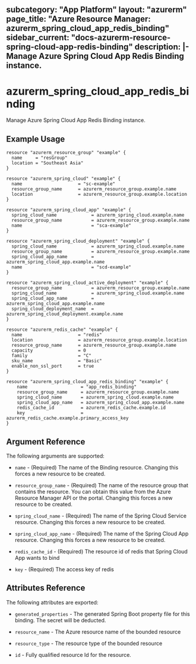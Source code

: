 subcategory: "App Platform"
layout: "azurerm"
page_title: "Azure Resource Manager: azurerm_spring_cloud_app_redis_binding"
sidebar_current: "docs-azurerm-resource-spring-cloud-app-redis-binding"
description: |-
  Manage Azure Spring Cloud App Redis Binding instance.
---

# azurerm_spring_cloud_app_redis_binding

Manage Azure Spring Cloud App Redis Binding instance.

## Example Usage

```hcl
resource "azurerm_resource_group" "example" {
  name     = "resGroup"
  location = "Southeast Asia"
}

resource "azurerm_spring_cloud" "example" {
  name                     = "sc-example"
  resource_group_name      = azurerm_resource_group.example.name
  location                 = azurerm_resource_group.example.location
}

resource "azurerm_spring_cloud_app" "example" {
  spring_cloud_name             = azurerm_spring_cloud.example.name
  resource_group_name           = azurerm_resource_group.example.name
  name                          = "sca-example"
}

resource "azurerm_spring_cloud_deployment" "example" {
  spring_cloud_name             = azurerm_spring_cloud.example.name
  resource_group_name           = azurerm_resource_group.example.name
  spring_cloud_app_name         = azurerm_spring_cloud_app.example.name
  name                          = "scd-example"
}

resource "azurerm_spring_cloud_active_deployment" "example" {
  resource_group_name           = azurerm_resource_group.example.name
  spring_cloud_name             = azurerm_spring_cloud.example.name
  spring_cloud_app_name         = azurerm_spring_cloud_app.example.name
  spring_cloud_deployment_name  = azurerm_spring_cloud_deployment.example.name
}

resource "azurerm_redis_cache" "example" {
  name                     = "redis"
  location                 = azurerm_resource_group.example.location
  resource_group_name      = azurerm_resource_group.example.name
  capacity           	   = 0
  family                   = "C"
  sku_name                 = "Basic"
  enable_non_ssl_port      = true
}

resource "azurerm_spring_cloud_app_redis_binding" "example" {
	name 					= "app_redis_binding"
    resource_group_name    	= azurerm_resource_group.example.name
    spring_cloud_name       = azurerm_spring_cloud.example.name
    spring_cloud_app_name 	= azurerm_spring_cloud_app.example.name
    redis_cache_id          = azurerm_redis_cache.example.id
    key                     = azurerm_redis_cache.example.primary_access_key
}
```

## Argument Reference

The following arguments are supported:

* `name` - (Required) The name of the Binding resource. Changing this forces a new resource to be created.

* `resource_group_name` - (Required) The name of the resource group that contains the resource. You can obtain this value from the Azure Resource Manager API or the portal. Changing this forces a new resource to be created.

* `spring_cloud_name` - (Required) The name of the Spring Cloud Service resource. Changing this forces a new resource to be created.

* `spring_cloud_app_name` - (Required) The name of the Spring Cloud App resource. Changing this forces a new resource to be created.

* `redis_cache_id` - (Required) The resource id of redis that Spring Cloud App wants to bind

* `key` - (Required) The access key of redis

## Attributes Reference

The following attributes are exported:

* `generated_properties` - The generated Spring Boot property file for this binding. The secret will be deducted.

* `resource_name` - The Azure resource name of the bounded resource

* `resource_type` - The resource type of the bounded resource

* `id` - Fully qualified resource Id for the resource.
